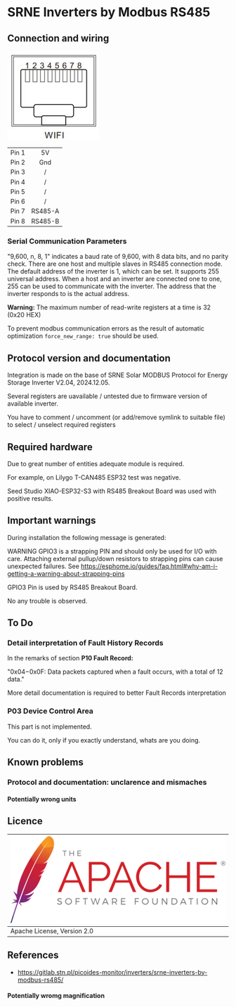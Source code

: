 # SRNE Inverters by Modbus RS485



## Connection and wiring
![ ](images/wifi_port_.jpg)

|       |        |
|:-----:|:------:|
| Pin 1 |   5V   |
| Pin 2 |  Gnd   |
| Pin 3 |    /   |
| Pin 4 |   /    | 
| Pin 5 |   /    |
| Pin 6 |   /   |
| Pin 7 | RS485-A |
| Pin 8 | RS485-B |

### Serial Communication Parameters
"9,600, n, 8, 1" indicates a baud rate of 9,600, with 8 data bits, and no parity check.
There are one host and multiple slaves in RS485 connection mode. The default address of the inverter is 1, which can be set. It supports 255
universal address. When a host and an inverter are connected one to one, 255 can be used to communicate with the inverter. The address that the
inverter responds to is the actual address.

**Warning:**  The maximum number of read-write registers at a time is 32 (0x20 HEX)

To prevent modbus communication errors as the result of automatic optimization `force_new_range: true` should be used.



## Protocol version and documentation

Integration is made on the base of SRNE Solar MODBUS Protocol for Energy Storage Inverter V2.04, 2024.12.05.

Several registers are uavailable / untested due to firmware version of available inverter.

You have to comment / uncomment (or add/remove symlink to suitable file) to select / unselect required registers

## Required hardware

Due to great number of entities adequate module is required.

For example, on Lilygo T-CAN485 ESP32 test was negative.

Seed Studio XIAO-ESP32-S3 with RS485 Breakout Board was used with positive results.

## Important warnings

During installation the following message is generated:

WARNING GPIO3 is a strapping PIN and should only be used for I/O with care.
Attaching external pullup/down resistors to strapping pins can cause unexpected failures.
See https://esphome.io/guides/faq.html#why-am-i-getting-a-warning-about-strapping-pins

GPIO3 Pin is used by RS485 Breakout Board.

No any trouble is observed.

## To Do

### Detail interpretation of Fault History Records

In the remarks of section **P10 Fault Record:**

"0x04−0x0F: Data packets captured when a fault occurs,  with a total of 12 data."

More detail documentation is required to better Fault Records interpretation


### P03 Device Control Area

This part is not implemented.

You can do it, only if you exactly understand, whats are you doing.

## Known problems

### Protocol and documentation: unclarence and mismaches

#### Potentially wrong units

## **Licence**

|[![](images/ASF_Logo.svg)](https://www.apache.org/licenses/LICENSE-2.0)|
|-|
| Apache License, Version 2.0 |

## **References**

* <https://gitlab.stn.pl/picoides-monitor/inverters/srne-inverters-by-modbus-rs485/>


#### Potentially wromg magnification
